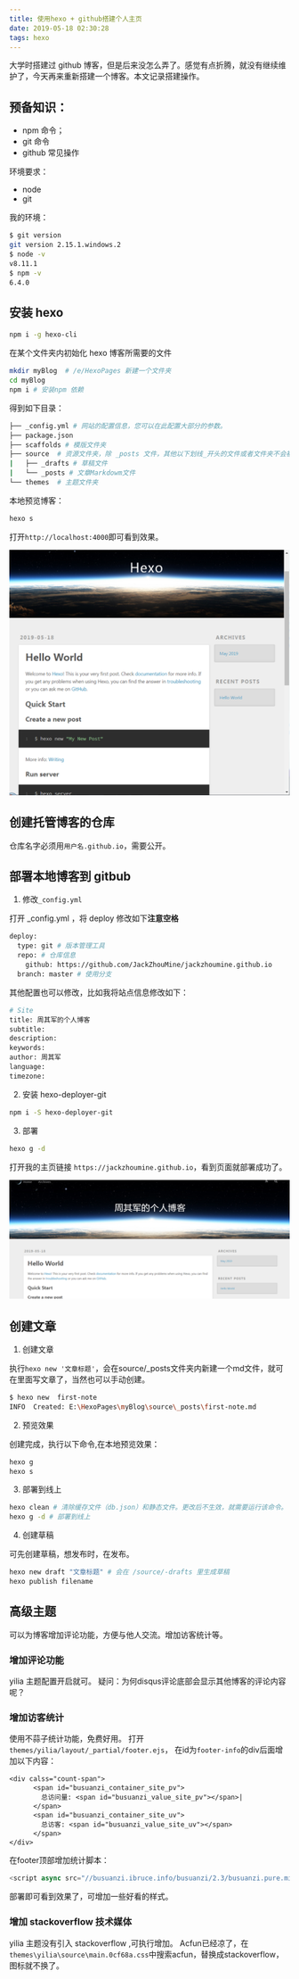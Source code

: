 ```yaml
---
title: 使用hexo + github搭建个人主页
date: 2019-05-18 02:30:28
tags: hexo
---
```

大学时搭建过 github 博客，但是后来没怎么弄了。感觉有点折腾，就没有继续维护了，今天再来重新搭建一个博客。本文记录搭建操作。
<!--more-->
## 预备知识：

- npm 命令；
- git 命令
- github 常见操作

环境要求：
- node
- git

我的环境：
```bash
$ git version
git version 2.15.1.windows.2
$ node -v
v8.11.1
$ npm -v
6.4.0
```
## 安装 hexo
```bash
npm i -g hexo-cli 
```
在某个文件夹内初始化 hexo 博客所需要的文件
```bash
mkdir myBlog  # /e/HexoPages 新建一个文件夹
cd myBlog
npm i # 安装npm 依赖
```
得到如下目录：
```bash
├── _config.yml # 网站的配置信息，您可以在此配置大部分的参数。 
├── package.json
├── scaffolds # 模版文件夹
├── source  # 资源文件夹，除 _posts 文件，其他以下划线_开头的文件或者文件夹不会被编译打包到public文件夹
|   ├── _drafts # 草稿文件
|   └── _posts # 文章Markdowm文件 
└── themes  # 主题文件夹
```
本地预览博客：
```bash
hexo s
```
打开`http://localhost:4000`即可看到效果。

![hexo默认主题](https://github.com/JackZhouMine/jack-picture/blob/master/hexo%E9%BB%98%E8%AE%A4%E4%B8%BB%E9%A2%98.png "hexo默认主题")

## 创建托管博客的仓库

仓库名字必须用`用户名.github.io`，需要公开。

## 部署本地博客到 gitbub

1. 修改`_config.yml`

打开 _config.yml ，将 deploy 修改如下**注意空格**
```bash
deploy:
  type: git # 版本管理工具
  repo: # 仓库信息
    github: https://github.com/JackZhouMine/jackzhoumine.github.io
  branch: master # 使用分支
```
其他配置也可以修改，比如我将站点信息修改如下：
```bash
# Site
title: 周其军的个人博客
subtitle:
description:
keywords:
author: 周其军
language:
timezone:
```
2. 安装 hexo-deployer-git

```bash
npm i -S hexo-deployer-git
```
3. 部署
```bash
hexo g -d
```
打开我的主页链接 `https://jackzhoumine.github.io`，看到页面就部署成功了。

![部署成功](https://github.com/JackZhouMine/jack-picture/blob/master/myblog.png "部署成功的页面")

## 创建文章

1. 创建文章

执行`hexo new '文章标题'`，会在source/_posts文件夹内新建一个md文件，就可在里面写文章了，当然也可以手动创建。
```bash
$ hexo new  first-note
INFO  Created: E:\HexoPages\myBlog\source\_posts\first-note.md
```

2. 预览效果

创建完成，执行以下命令,在本地预览效果：
```bash
hexo g
hexo s
```
3. 部署到线上

```bash
hexo clean # 清除缓存文件（db.json）和静态文件。更改后不生效，就需要运行该命令。
hexo g -d # 部署到线上
```
4. 创建草稿

可先创建草稿，想发布时，在发布。
```bash
hexo new draft "文章标题" # 会在 /source/-drafts 里生成草稿
hexo publish filename
```
## 高级主题

 可以为博客增加评论功能，方便与他人交流。增加访客统计等。

### 增加评论功能

yilia 主题配置开启就可。
疑问：为何disqus评论底部会显示其他博客的评论内容呢？

### 增加访客统计

使用不蒜子统计功能，免费好用。
打开 `themes/yilia/layout/_partial/footer.ejs`，
在id为`footer-info`的div后面增加以下内容：
```ejs
<div calss="count-span">
      <span id="busuanzi_container_site_pv">
        总访问量: <span id="busuanzi_value_site_pv"></span>|
      </span>
      <span id="busuanzi_container_site_uv">
        总访客: <span id="busuanzi_value_site_uv"></span>
      </span>
</div>
```
在footer顶部增加统计脚本：
```js
<script async src="//busuanzi.ibruce.info/busuanzi/2.3/busuanzi.pure.mini.js"></script>
```
部署即可看到效果了，可增加一些好看的样式。

### 增加 stackoverflow 技术媒体

yilia 主题没有引入 stackoverflow ,可执行增加。
Acfun已经凉了，在 `themes\yilia\source\main.0cf68a.css`中搜索acfun，替换成stackoverflow，图标就不换了。


